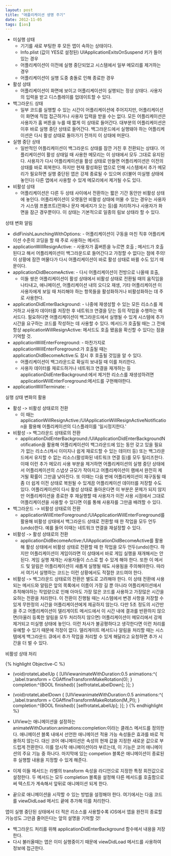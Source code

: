 ```yaml
---
layout: post
title: "애플리케이션 생명 주기"
date: 2012-11-05
tags: [ios]
---
```


- 미실행 상태
    - 기기를 새로 부팅한 후 모든 앱이 속하는 상태이다.
    - Info.plist (값이 YES로 설정된) UIApplicationExitsOnSuspend 키가 들어 있는 경우
    - 어플리케이션이 이전에 실행 중단되었고 시스템에서 일부 메모리를 제거하는 경우
    - 어플리케이션이 실행 도중 충돌로 인해 종료한 경우
- 활성 상태
    - 어플리케이션이 화면에 보이고 어플리케이션이 실행되는 정상 상태다. 사용자의 입력을 받고 디스플레이를 업데이트할 수 있다.
- 백그라운드 상태
    - 일부 코드를 실행할 수 있는 시간이 어플리케이션에 주어지지만, 어플리케이션이 화면에 직접 접근하거나 사용자 입력을 받을 수는 없다. 모든 어플리케이션은 사용자가 홈 버튼을 누를 때 짧게 이 상태로 들어간다. 대부분의 어플리케이션은 이후 바로 실행 중단 상태로 들어간다. 백그라운드에서 실행돼야 하는 어플리케이션은 다시 활성 상태로 돌아가기 전까지 이 상태에 머문다.
- 실행 중단 상태
    - 일반적인 어플리케이션이 백그라운드 상태를 잠깐 거친 후 전환되는 상태다. 어플리케이션이 활성 상태일 때 사용한 메모리는 이 상태에서 모두 그대로 유지된다. 사용자가 다시 어플리케이션을 활성 상태로 만들면 어플리케이션은 이전의 상태를 바로 회복한다. 하지만 현재 활성화된 앱으로 인해 시스템에서 추가 메모리가 필요하면 실행 중단된 앱은 강제 종료될 수 있으며 (더불어 미실행 상태에 놓인다) 다른 앱에서 사용할 수 있게 메모리에서 제거될 수도 있다.
- 비활성 상태
    - 어플리케이션은 다른 두 상태 사이에서 전환하는 짧은 기간 동안만 비활성 상태에 놓인다. 어플리케이션이 오랫동안 비활성 상태에 머물 수 있는 경우는 사용자가 시스템 프롬프트(전화나 문자 메세지가 오는 등)를 처리하거나 사용자가 화면을 잠근 경우뿐이다. 이 상태는 기본적으로 일종의 림보 상태라 할 수 있다.

상태 변화 알림

- didFinishLaunchingWithOptions: - 어플리케이션이 구동을 마친 직후 어플리케이션 수준의 코딩을 할 때 주로 사용하는 메서드
- applicationWillResignActive: - 사용자가 홈버튼을 누르면 호출 ; 메서드가 호출된다고 해서 어플리케이션이 백그라운드로 들어간다고 가정할 수 없다는 점에 주의! 이 상황에 잠깐 머물다가 다시 어플리케이션이 바로 활성 상태로 바뀔 수도 있기 때문이다.
- applicationDidBecomeActive: - 다시 어플리케이션이 전방으로 나올때 호출,
    - 이들 쌍은 어플리케이션이 활성 상태에서 비활성 상태로 전환될 때의 움직임을 나타내고, 애니메이션, 어플리케이션 내의 오디오 재생, 기타 어플리케이션 이 사용자에게 보일 때 처리해야 하는 항목들을 활성화하거나 비활성화하는 데 주로 사용한다.
- applicationDidEnterBackground: - 나중에 재생성할 수 있는 모든 리소스를 제거하고 사용자 데이터를 저장한 후 네트워크 연결을 닫는 등의 작업을 수행하는 메서드다. 필요하다면 어플리케이션이 백그라운드에서 실행될 수 있게 시스템에 추가 시간을 요구하는 코드를 작성하는 데 사용할 수 있다. 메서드가 호출될 때는 그 전에 항상 applicationWillResignActive: 메서드도 호출 됐음을 확신할 수 있다는 점을 기억할 것.
- applicationWillEnterForeground: - 마찬가지로 applicationWillEnterForeground:가 호출될 때는 applicationDidBecomeActive:도 잠시 후 호출될 것임을 알 수 있다.
    - 어플리케이션이 백그라운드로 확실히 보내질 때 이를 처리한다.
    - 사용자 데이터를 재로드하거나 네트워크 연결을 재개하는 등 applicationDidEnterBackground:에서 제거한 리소스를 재생성하려면 applicationWillEnterForeground:메서드를 구현해야한다.
- applicationWillTerminate: -

실행 상태 변화의 활용

- 활성 -> 비활성 상태로의 전환
    - 이 때는 applicationWillResignActive:/UIApplicationWillResignActiveNotification을 활용해 어플리케이션의 디스플레이를 '일시정지한다.'
- 비활성 -> 백그라운드 상태로의 전환
    - applicationDidEnterBackground:/UIApplicationDidEnterBackgroundNotification을 활용해 어플리케이션이 백그라운드에 있는 동안 갖고 있을 필요가 없는 리소스(캐시 이미지나 쉽게 재로드할 수 있는 데이터 등) 또는 백그라운드에서 유지할 수 없는 리소스(활성화된 네트워크 연결 등)를 모두 릴리즈한다. 이때 이런 추가 메모리 사용 부분을 제거하면 어플리케이션의 실행 중단 상태에서 어플리케이션의 스냅샷 규모가 작아지고 어플리케이션이 램에서 완전히 제거될 확률이 그만큼 낮아진다. 또 이때는 다음 번에 어플리케이션이 재구동될 때 좀 더 쉽게 이전 상태로 복원될 수 있게끔 어플리케이션 데이터를 저장할 수도 있다. 어플리케이션이 다시 활성 상태로 돌아온다면 이 부분은 문제가 되지 않지만 어플리케이션을 종료한 후 재실행할 때 사용자가 이전 사용 시점에서 그대로 어플리케이션을 사용할 수 있다면 이를 통해 사용자를 그만큼 배려할 수 있다.
- 백그라운드 -> 비활성 상태로의 전환
    - applicationWillEnterForeground:/UIApplicationWillEnterForeground를 활용해 비활성 상태에서 백그라운드 상태로 전환할 때 한 작업을 모두 언두(undo)한다. 예를 들어 이때는 네트워크 연결을 재설정할 수 있다.
- 비활성 -> 활성 상태로의 전환
    - applicationDidBecomeActive:/UIApplicationDidBecomeActive를 활용해 활성 상태에서 비활성 상태로 전환할 때 한 작업을 모두 언두(undo)한다. 하지만 어플리케이션이 게임이라면 이 상태에서 바로 게임 실행을 재개해서는 안 된다. 게임 실행 재개는 사용자들이 스스로 할 수 있게 해야 한다. 또한 이 메서드 및 알림은 어플리케이션이 새롭게 실행될 때도 사용됨을 주의해야한다. 따라서 여기서 실행하는 코드는 이런 상황에서도 적절한 코드여야 한다.
- 비활성 -> 백그라운드 상태로의 전환은 별도로 고려해야 한다. 이 상태 전환에 사용되는 메서드와 알림은 앞의 목록에서 이름이 가장 길 뿐 아니라 어플리케이션에서 추적해야하는 작업량으로 인해 아마도 가장 많은 코드를 사용하고 가장많은 시간을 요하는 전환을 처리한다. 이 전환이 진행될 때는 시스템에서 변경 사항을 저장할 수 있게 무한정의 시간을 어플리케이션에게 제공하지 않는다. 다만 5초 정도의 시간만을 주고 어플리케이션이 델리게이트 메서드에서 이 시간 내에 결과를 반환하지 않으면(아울러 등록한 알림을 모두 처리하지 않으면) 어플리케이션이 메모리에서 강제 제거되고 미실행 상태에 놓인다. 이런 처사가 불공평하다고 생각한다면 이런 처리를 유예할 수 있기 때문에 걱정이 없다. 델리게이트 메서드나 알림을 처리할 때는 시스템에게 백그라운드 큐에서 추가 작업을 처리할 수 있게 해달라고 요청하면 추가 시간을 더 벌 수 있다.

비활성 상태 처리

{% highlight Objective-C %}
- (void)rotateLabelUp {
  [UIViewanimateWithDuration:0.5 animations:^{
    _label.transform = CGAffineTransformMakeRotation(0);
  } completion:^(BOOL finished){
    [selfrotateLabelDown];
  }];
}

- (void)rotateLabelDown {
  [UIViewanimateWithDuration:0.5 animations:^{
    _label.transform = CGAffineTransformMakeRotation(M_PI);
  } completion:^(BOOL finished){
    [selfrotateLabelUp];
  }];
}
{% endhighlight %}

- UIView는 애니메이션을 설정하는 animateWithDuration:animations:completion:이라는 클래스 메서드를 정의한다. 애니메이션 블록 내에서 선언한 애니메이션 적용 가능 속성들은 효과를 바로 적용하지 않는다. 대신 코어 애니메이션은 속성의 현재 값을 지정한 새로운 값으로 부드럽게 전환한다. 이를 암시작 애니메이션이라 부르는데, 이 기능은 코어 애니메이션의 주요 기능 중 하나다. 마지막에 있는 competion 블록은 애니메이션이 종료된 후 실행할 내용을 지정할 수 있게 해준다.
- 이제 이들 메서드는 라벨의 transform 속성을 라디언으로 지정한 특정 회전값으로 설정한다. 두 메서드는 모두 completion 블록을 설정해 다른 메서드를 호출함으로써 텍스트가 계속해서 앞뒤로 애니메이션 되게 한다.
- 끝으로 애니메이션을 시작할 수 있는 방법을 설정해야 한다. 여기에서는 다음 코드를 viewDidLoad 메서드 끝에 추가해 이를 처리한다.

앱이 실행 중단된 상태에서 더 적은 리소스를 사용할수록 iOS에서 앱을 완전히 종료할 가능성도 그만큼 줄어든다는 앞의 설명을 기억할 것!

- 백그라운드 처리를 위해 applicationDidEnterBackground 함수에서 내용을 저장한다.
- 다시 불러올때는 앱은 이미 실행중이기 때문에 viewDidLoad 메서드를 사용하여 정보에 접근한다.
